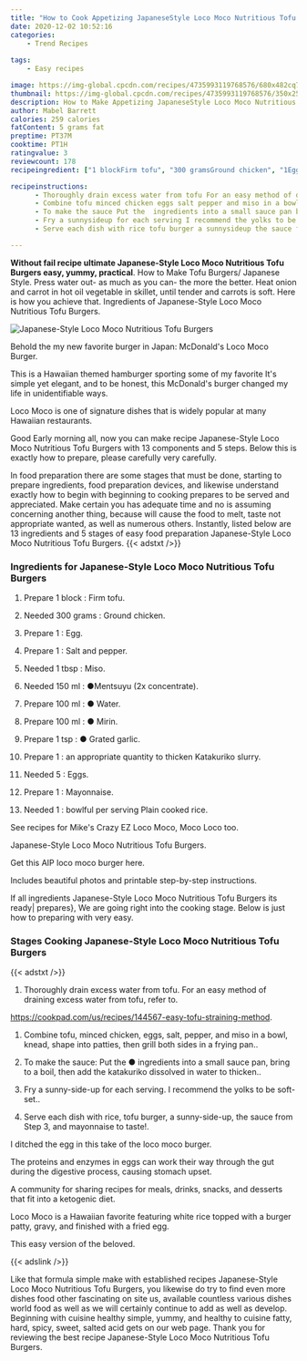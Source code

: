 ```yaml
---
title: "How to Cook Appetizing JapaneseStyle Loco Moco Nutritious Tofu Burgers"
date: 2020-12-02 10:52:16
categories:
    - Trend Recipes
    
tags:
    - Easy recipes

image: https://img-global.cpcdn.com/recipes/4735993119768576/680x482cq70/japanese-style-loco-moco-nutritious-tofu-burgers-recipe-main-photo.jpg
thumbnail: https://img-global.cpcdn.com/recipes/4735993119768576/350x250cq70/japanese-style-loco-moco-nutritious-tofu-burgers-recipe-main-photo.jpg
description: How to Make Appetizing JapaneseStyle Loco Moco Nutritious Tofu Burgers with 13 ingredients and 5 stages of easy cooking.
author: Mabel Barrett
calories: 259 calories
fatContent: 5 grams fat
preptime: PT37M
cooktime: PT1H
ratingvalue: 3
reviewcount: 178
recipeingredient: ["1 blockFirm tofu", "300 gramsGround chicken", "1Egg", "1Salt and pepper", "1 tbspMiso", "150 mlMentsuyu 2x concentrate", "100 ml Water", "100 ml Mirin", "1 tsp Grated garlic", "1an appropriate quantity to thicken Katakuriko slurry", "5Eggs", "1Mayonnaise", "1bowlful per serving Plain cooked rice"]

recipeinstructions: 
      - Thoroughly drain excess water from tofu For an easy method of draining excess water from tofu refer tohttpscookpadcomusrecipes144567easytofustrainingmethod 
      - Combine tofu minced chicken eggs salt pepper and miso in a bowl knead shape into patties then grill both sides in a frying pan 
      - To make the sauce Put the  ingredients into a small sauce pan bring to a boil then add the katakuriko dissolved in water to thicken 
      - Fry a sunnysideup for each serving I recommend the yolks to be softset 
      - Serve each dish with rice tofu burger a sunnysideup the sauce from Step 3 and mayonnaise to taste

---
```




**Without fail recipe ultimate Japanese-Style Loco Moco Nutritious Tofu Burgers easy, yummy, practical**. How to Make Tofu Burgers/ Japanese Style. Press water out- as much as you can- the more the better. Heat onion and carrot in hot oil vegetable in skillet, until tender and carrots is soft. Here is how you achieve that. Ingredients of Japanese-Style Loco Moco Nutritious Tofu Burgers.


![Japanese-Style Loco Moco Nutritious Tofu Burgers](https://img-global.cpcdn.com/recipes/4735993119768576/680x482cq70/japanese-style-loco-moco-nutritious-tofu-burgers-recipe-main-photo.jpg "Japanese-Style Loco Moco Nutritious Tofu Burgers")



Behold the my new favorite burger in Japan: McDonald&#39;s Loco Moco Burger.

This is a Hawaiian themed hamburger sporting some of my favorite It&#39;s simple yet elegant, and to be honest, this McDonald&#39;s burger changed my life in unidentifiable ways.

Loco Moco is one of signature dishes that is widely popular at many Hawaiian restaurants.


Good Early morning all, now you can make recipe Japanese-Style Loco Moco Nutritious Tofu Burgers with 13 components and 5 steps. Below this is exactly how to prepare, please carefully very carefully.

In food preparation there are some stages that must be done, starting to prepare ingredients, food preparation devices, and likewise understand exactly how to begin with beginning to cooking prepares to be served and appreciated. Make certain you has adequate time and no is assuming concerning another thing, because will cause the food to melt, taste not appropriate wanted, as well as numerous others. Instantly, listed below are 13 ingredients and 5 stages of easy food preparation Japanese-Style Loco Moco Nutritious Tofu Burgers.
{{< adstxt />}}

### Ingredients for Japanese-Style Loco Moco Nutritious Tofu Burgers


1. Prepare 1 block : Firm tofu.

1. Needed 300 grams : Ground chicken.

1. Prepare 1 : Egg.

1. Prepare 1 : Salt and pepper.

1. Needed 1 tbsp : Miso.

1. Needed 150 ml : ●Mentsuyu (2x concentrate).

1. Prepare 100 ml : ● Water.

1. Prepare 100 ml : ● Mirin.

1. Prepare 1 tsp : ● Grated garlic.

1. Prepare 1 : an appropriate quantity to thicken Katakuriko slurry.

1. Needed 5 : Eggs.

1. Prepare 1 : Mayonnaise.

1. Needed 1 : bowlful per serving Plain cooked rice.


See recipes for Mike&#39;s Crazy EZ Loco Moco, Moco Loco too.

Japanese-Style Loco Moco Nutritious Tofu Burgers.

Get this AIP loco moco burger here.

Includes beautiful photos and printable step-by-step instructions.


If all ingredients Japanese-Style Loco Moco Nutritious Tofu Burgers its ready| prepares}, We are going right into the cooking stage. Below is just how to preparing with very easy.

### Stages Cooking Japanese-Style Loco Moco Nutritious Tofu Burgers

{{< adstxt />}}


1. Thoroughly drain excess water from tofu. For an easy method of draining excess water from tofu, refer to.

https://cookpad.com/us/recipes/144567-easy-tofu-straining-method.



1. Combine tofu, minced chicken, eggs, salt, pepper, and miso in a bowl, knead, shape into patties, then grill both sides in a frying pan..



1. To make the sauce: Put the ● ingredients into a small sauce pan, bring to a boil, then add the katakuriko dissolved in water to thicken..



1. Fry a sunny-side-up for each serving. I recommend the yolks to be soft-set..



1. Serve each dish with rice, tofu burger, a sunny-side-up, the sauce from Step 3, and mayonnaise to taste!.




I ditched the egg in this take of the loco moco burger.

The proteins and enzymes in eggs can work their way through the gut during the digestive process, causing stomach upset.

A community for sharing recipes for meals, drinks, snacks, and desserts that fit into a ketogenic diet.

Loco Moco is a Hawaiian favorite featuring white rice topped with a burger patty, gravy, and finished with a fried egg.

This easy version of the beloved.


{{< adslink />}}

Like that formula simple make with established recipes Japanese-Style Loco Moco Nutritious Tofu Burgers, you likewise do try to find even more dishes food other fascinating on site us, available countless various dishes world food as well as we will certainly continue to add as well as develop. Beginning with cuisine healthy simple, yummy, and healthy to cuisine fatty, hard, spicy, sweet, salted acid gets on our web page. Thank you for reviewing the best recipe Japanese-Style Loco Moco Nutritious Tofu Burgers.
